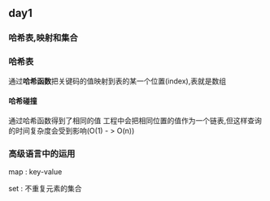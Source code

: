 ## day1
### 哈希表,映射和集合

### 哈希表
通过**哈希函数**把关键码的值映射到表的某一个位置(index),表就是数组

#### 哈希碰撞
通过哈希函数得到了相同的值
工程中会把相同位置的值作为一个链表,但这样查询的时间复杂度会受到影响(O(1) - > O(n))

### 高级语言中的运用
map : key-value

set : 不重复元素的集合
